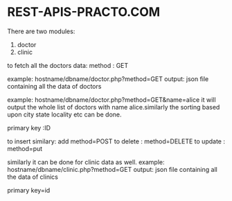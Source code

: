 # REST-APIS-PRACTO.COM

There are two modules:
1. doctor
2. clinic

to fetch all the doctors data:
 method : GET
 
 example: hostname/dbname/doctor.php?method=GET
 output: json file containing all the data of doctors
 
 example:  hostname/dbname/doctor.php?method=GET&name=alice
 it will output the whole list of doctors with name alice.similarly the sorting based upon city state locality etc can be done.
 
 primary key :ID 
 
 to insert similary: add method=POST
 to delete : method=DELETE
 to update : method=put
 
 similarly it can be done for clinic data as well.
  example: hostname/dbname/clinic.php?method=GET
 output: json file containing all the data of clinics
 
 
  primary key=id
